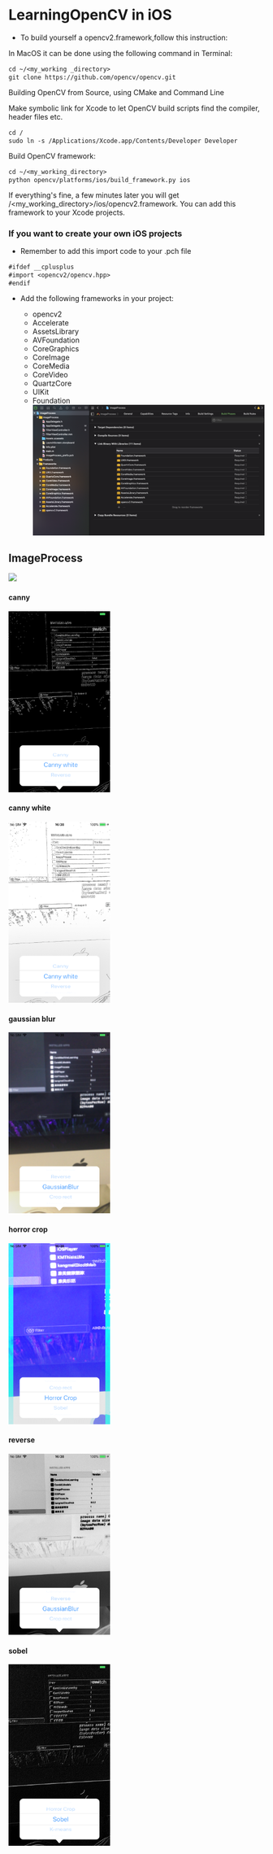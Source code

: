 # LearningOpenCV in iOS

* To build yourself a opencv2.framework,follow this instruction:

In MacOS it can be done using the following command in Terminal:

```
cd ~/<my_working _directory>
git clone https://github.com/opencv/opencv.git
```
Building OpenCV from Source, using CMake and Command Line

Make symbolic link for Xcode to let OpenCV build scripts find the compiler, header files etc.
```
cd /
sudo ln -s /Applications/Xcode.app/Contents/Developer Developer
```

Build OpenCV framework:
```
cd ~/<my_working_directory>
python opencv/platforms/ios/build_framework.py ios
```
If everything's fine, a few minutes later you will get /<my_working_directory>/ios/opencv2.framework. You can add this framework to your Xcode projects.


### If you want to create your own iOS projects
* Remember to add this import code to your .pch file
```
#ifdef __cplusplus
#import <opencv2/opencv.hpp>
#endif
```

* Add the following frameworks in your project:

  * opencv2
  * Accelerate
  * AssetsLibrary
  * AVFoundation
  * CoreGraphics
  * CoreImage
  * CoreMedia
  * CoreVideo
  * QuartzCore
  * UIKit
  * Foundation
![](./images/screen_shoot.png)

## ImageProcess
![](./images/recoder.gif)
#### canny
<img style="width:200px;" src="./images/canny.png">

#### canny white
<img style="width:200px;" src="./images/canny_white.png">

#### gaussian blur
<img style="width:200px;" src="./images/gaussian_blur.png">

#### horror crop
<img style="width:200px;" src="./images/horror_crop.png">

#### reverse
<img style="width:200px;" src="./images/reverse.png">

#### sobel
<img style="width:200px;" src="./images/sobel.png">
